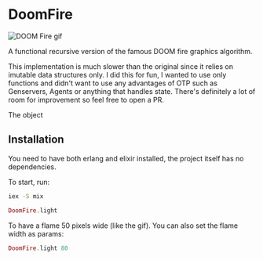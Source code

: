 # DoomFire

![DOOM Fire gif](./doom-fire.gif)

A functional recursive version of the famous DOOM fire graphics algorithm.

This implementation is much slower than the original since it relies on imutable data structures only.
I did this for fun, I wanted to use only functions and didn't want to use any advantages of OTP such as Genservers, Agents or anything that handles state.
There's definitely a lot of room for improvement so feel free to open a PR.

The object

## Installation

You need to have both erlang and elixir installed, the project itself has no dependencies.

To start, run:

```bash
iex -S mix
```

```elixir
DoomFire.light
```

To have a flame 50 pixels wide (like the gif).
You can also set the flame width as params:

```elixir
DoomFire.light 80
```
